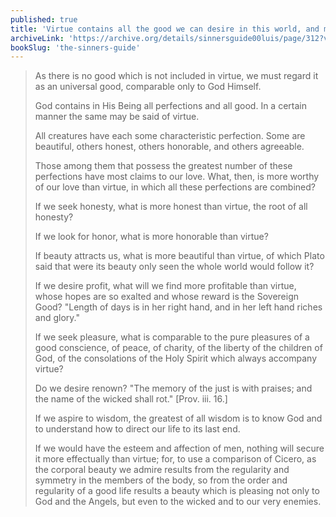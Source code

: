 ```yaml
---
published: true
title: 'Virtue contains all the good we can desire in this world, and more perfectly'
archiveLink: 'https://archive.org/details/sinnersguide00luis/page/312?view=theater'
bookSlug: 'the-sinners-guide'
---
```


> As there is no good which is not included in virtue, we must regard it as an universal good, comparable only to God Himself.
>
> God contains in His Being all perfections and all good. In a certain manner the same may be said of virtue.
>
> All creatures have each some characteristic perfection. Some are beautiful, others honest, others honorable, and others agreeable.
>
> Those among them that possess the greatest number of these perfections have most claims to our love. What, then, is more worthy of our love than virtue, in which all these perfections are combined?
>
> If we seek honesty, what is more honest than virtue, the root of all honesty?
>
> If we look for honor, what is more honorable than virtue?
>
> If beauty attracts us, what is more beautiful than virtue, of which Plato said that were its beauty only seen the whole world would follow it?
>
> If we desire profit, what will we find more profitable than virtue, whose hopes are so exalted and whose reward is the Sovereign Good? "Length of days is in her right hand, and in her left hand riches and glory."
>
> If we seek pleasure, what is comparable to the pure pleasures of a good conscience, of peace, of charity, of the liberty of the children of God, of the consolations of the Holy Spirit which always accompany virtue?
>
> Do we desire renown? "The memory of the
just is with praises; and the name of the wicked shall rot." [Prov. iii. 16.]
>
> If we aspire to wisdom, the greatest of all wisdom is to know God and to understand how to direct our life to its last end.
>
> If we would have the esteem and affection of men, nothing will secure it more effectually than virtue; for, to use a comparison of Cicero, as the corporal beauty we admire results from the regularity and symmetry in the members of the body, so from the order and regularity of a good life results a beauty which is pleasing not only to God and the Angels, but even to the wicked and to our very enemies.
